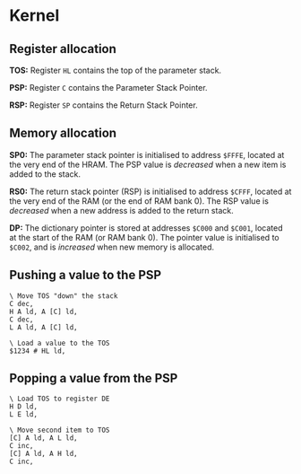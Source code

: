 # Kernel

## Register allocation

**TOS:** Register `HL` contains the top of the parameter stack.

**PSP:** Register `C` contains the Parameter Stack Pointer.

**RSP:** Register `SP` contains the Return Stack Pointer.

## Memory allocation

**SP0:** The parameter stack pointer is initialised to address `$FFFE`, located
at the very end of the HRAM. The PSP value is *decreased* when a new item is added
to the stack.

**RS0:** The return stack pointer (RSP) is initialised to address `$CFFF`, located
at the very end of the RAM (or the end of RAM bank 0). The RSP value is *decreased*
when a new address is added to the return stack.

**DP:** The dictionary pointer is stored at addresses `$C000` and `$C001`, located at
the start of the RAM (or RAM bank 0). The pointer value is initialised to `$C002`,
and is *increased* when new memory is allocated.

## Pushing a value to the PSP

```forth
\ Move TOS "down" the stack
C dec,
H A ld, A [C] ld,
C dec,
L A ld, A [C] ld,

\ Load a value to the TOS
$1234 # HL ld,
```

## Popping a value from the PSP

```forth
\ Load TOS to register DE
H D ld,
L E ld,

\ Move second item to TOS
[C] A ld, A L ld,
C inc,
[C] A ld, A H ld,
C inc,
```
